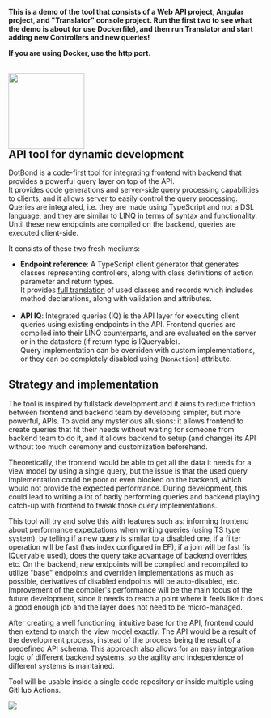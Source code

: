 ﻿**This is a demo of the tool that consists of a Web API project, Angular project, and "Translator" console project.
Run the first two to see what the demo is about (or use Dockerfile), and then run Translator and start adding new Controllers and new queries!**

**If you are using Docker, use the http port.**

<br/>
<img src="https://i.imgur.com/qfZKQUJ.png" width="150" />
<h2 style="margin-top: 0; line-height: 1">API tool for dynamic development</h2>

DotBond is a code-first tool for integrating frontend with backend that provides a powerful query layer on top of the API.<br/>
It provides code generations and server-side query processing capabilities to clients, and it allows server to easily control the query processing.
Queries are integrated, i.e. they are made using TypeScript and not a DSL language, and they are similar to LINQ in terms of syntax and functionality.
Until these new endpoints are compiled on the backend, queries are executed client-side.

It consists of these two fresh mediums:

- **Endpoint reference**: A TypeScript client generator that generates classes representing controllers, along with class definitions of action parameter and return types.<br/>
  It provides <ins>full translation</ins> of used classes and records which includes method declarations, along with validation and attributes.<br/><br/>
- **API IQ**: Integrated queries (IQ) is the API layer for executing client queries using existing endpoints in the API.
  Frontend queries are compiled into their LINQ counterparts, and are evaluated on the server
  or in the datastore (if return type is IQueryable).<br/>
  Query implementation can be overriden with custom implementations, or they can be completely disabled using `[NonAction]` attribute.

## Strategy and implementation

The tool is inspired by fullstack development and it aims to reduce friction between
frontend and backend team by developing simpler, but more powerful, APIs.
To avoid any mysterious allusions: it allows frontend to create queries that fit their needs without waiting for someone from backend team to do it,
and it allows backend to setup (and change) its API without too much ceremony and customization beforehand.

Theoretically, the frontend would be able to get all the data it needs for a view model by using a single query, but the issue is that the used query implementation could be poor
or even blocked on the backend, which would not provide the expected performance.
During development, this could lead to writing a lot of badly performing queries and backend playing catch-up with frontend to tweak those query implementations.

This tool will try and solve this with features such as: informing frontend about performance expectations when writing queries
(using TS type system),
by telling if a new query is similar to a disabled one, if a filter operation will be fast (has index configured in EF), if a join will be fast (is IQueryable used),
does the query take advantage of backend overrides, etc.
On the backend, new endpoints will be compiled and recompiled to utilize "base" endpoints and overriden implementations
as much as possible, derivatives of disabled endpoints will be auto-disabled, etc.
Improvement of the compiler's performance will be the main focus of the future development,
since it needs to reach a point where it feels like it does a good enough job and the layer does not need to be micro-managed.

After creating a well functioning, intuitive base for the API, frontend could then extend to match the view model exactly.
The API would be a result of the development process, instead of the process being the result of a predefined API schema.
This approach also allows for an easy integration logic of different backend systems, so the agility and independence of different systems is maintained.

Tool will be usable inside a single code repository or inside multiple using GitHub Actions.

<img src="https://i.imgur.com/d0DVlfy.png" />